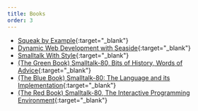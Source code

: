 ```yaml
---
title: Books
order: 3
---
```

- [Squeak by Example](http://squeakbyexample.org/){:target="_blank"}
- [Dynamic Web Development with Seaside](http://book.seaside.st/){:target="_blank"}
- [Smalltalk With Style](http://sdmeta.gforge.inria.fr/FreeBooks/WithStyle/SmalltalkWithStyle.pdf){:target="_blank"}
- [(The Green Book) Smalltalk-80, Bits of History, Words of Advice](http://sdmeta.gforge.inria.fr/FreeBooks/BitsOfHistory/){:target="_blank"}
- [(The Blue Book) Smalltalk-80: The Language and its Implementation](http://sdmeta.gforge.inria.fr/FreeBooks/BlueBook/){:target="_blank"}
- [(The Red Book) Smalltalk-80, The Interactive Programming Environment](http://sdmeta.gforge.inria.fr/FreeBooks/TheInteractiveProgrammingEnv/TheInteractiveProgrammingEnv.pdf){:target="_blank"}